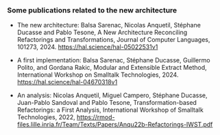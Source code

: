 
### Some publications related to the new architecture

- The new architecture: Balsa Sarenac, Nicolas Anquetil, Stéphane Ducasse and Pablo Tesone, A New Architecture Reconciling Refactorings and Transformations, Journal of Computer Languages, 101273, 2024. https://hal.science/hal-05022531v1

- A first implementation: Balsa Sarenac, Stéphane Ducasse, Guillermo Polito, and Gordana Rakic, Modular and Extensible Extract Method, International Workshop on Smalltalk Technologies, 2024. https://hal.science/hal-04670318v1

- An analysis: Nicolas Anquetil, Miguel Campero, Stéphane Ducasse, Juan-Pablo Sandoval and Pablo Tesone, Transformation-based Refactorings: a First Analysis, International Workshop of Smalltalk Technologies, 2022, https://rmod-files.lille.inria.fr/Team/Texts/Papers/Anqu22b-Refactorings-IWST.pdf